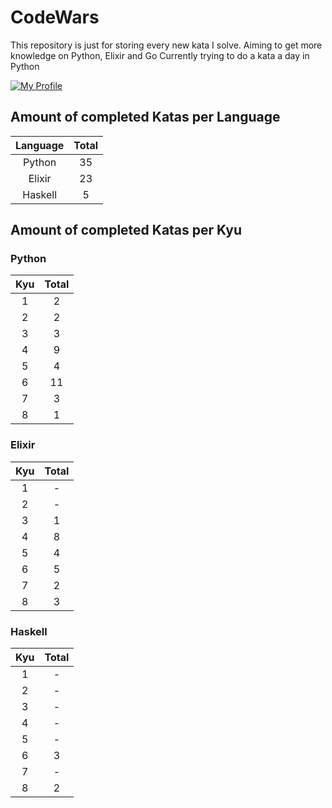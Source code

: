 # CodeWars

This repository is just for storing every new kata I solve. Aiming to get more knowledge on Python, Elixir and Go Currently trying to do a kata a day in Python

[![My Profile](https://www.codewars.com/users/BabiRuiva/badges/large)](https://www.codewars.com/users/BabiRuiva)

## Amount of completed Katas per Language

| Language | Total |
| :------: | :---: |
|  Python  |  35   |
|  Elixir  |  23   |
| Haskell  |   5   |

## Amount of completed Katas per Kyu

### Python

| Kyu  | Total |
| :--: | :---: |
|  1   |   2   |
|  2   |   2   |
|  3   |   3   |
|  4   |   9   |
|  5   |   4   |
|  6   |  11   |
|  7   |   3   |
|  8   |   1   |

### Elixir

| Kyu  | Total |
| :--: | :---: |
|  1   |   -   |
|  2   |   -   |
|  3   |   1   |
|  4   |   8   |
|  5   |   4   |
|  6   |   5   |
|  7   |   2   |
|  8   |   3   |

### Haskell

| Kyu  | Total |
| :--: | :---: |
|  1   |   -   |
|  2   |   -   |
|  3   |   -   |
|  4   |   -   |
|  5   |   -   |
|  6   |   3   |
|  7   |   -   |
|  8   |   2   |